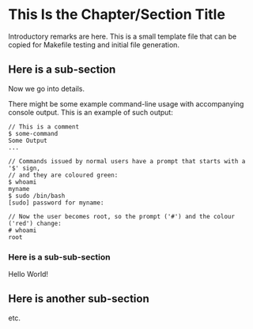 <!-- HTML Comments are never visible EXCEPT in generated HTML output -->
# This Is the Chapter/Section Title

Introductory remarks are here.  This is a small template file that
can be copied for Makefile testing and initial file generation. 

## Here is a sub-section

Now we go into details.

There might be some example command-line usage with accompanying console output.
This is an example of such output:

```console
// This is a comment
$ some-command
Some Output
...

// Commands issued by normal users have a prompt that starts with a '$' sign,
// and they are coloured green:
$ whoami
myname
$ sudo /bin/bash
[sudo] password for myname: 

// Now the user becomes root, so the prompt ('#') and the colour ('red') change:
# whoami
root
```

### Here is a sub-sub-section

Hello World!

## Here is another sub-section

etc.

<!--
```console
```
 -->

